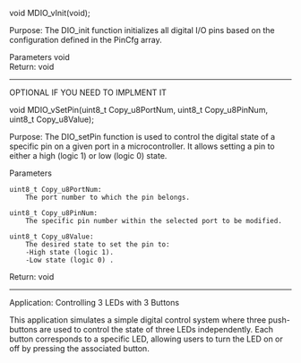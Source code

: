 void MDIO_vInit(void);

Purpose:
The DIO_init function initializes all digital I/O pins based on the configuration defined in the PinCfg array.

Parameters
  void  
Return:
  void
______________________________________________________________________________________________________________________________________________________

OPTIONAL IF YOU NEED TO IMPLMENT IT 

void MDIO_vSetPin(uint8_t Copy_u8PortNum, uint8_t Copy_u8PinNum, uint8_t Copy_u8Value);

Purpose:
The DIO_setPin function is used to control the digital state of a specific pin on a given port in a microcontroller.
It allows setting a pin to either a high (logic 1) or low (logic 0) state.

Parameters

    uint8_t Copy_u8PortNum:
        The port number to which the pin belongs.

    uint8_t Copy_u8PinNum:
        The specific pin number within the selected port to be modified.

    uint8_t Copy_u8Value:
        The desired state to set the pin to:
        -High state (logic 1).
        -Low state (logic 0) .
Return:
  void
______________________________________________________________________________________________________________________________________________________

Application: Controlling 3 LEDs with 3 Buttons

This application simulates a simple digital control system where three push-buttons are used to control the state of three LEDs independently. 
Each button corresponds to a specific LED, allowing users to turn the LED on or off by pressing the associated button.


